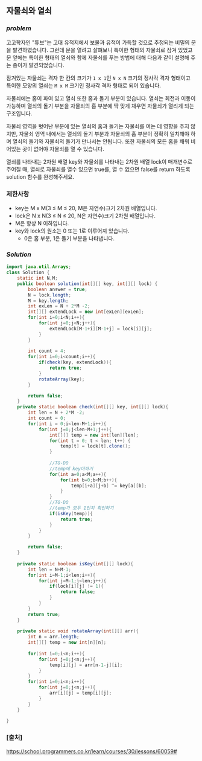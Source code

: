## **자물쇠와 열쇠**


### ***problem***
고고학자인 "튜브"는 고대 유적지에서 보물과 유적이 가득할 것으로 추정되는 비밀의 문을 발견하였습니다. 그런데 문을 열려고 살펴보니 특이한 형태의 자물쇠로 잠겨 있었고 문 앞에는 특이한 형태의 열쇠와 함께 자물쇠를 푸는 방법에 대해 다음과 같이 설명해 주는 종이가 발견되었습니다.

잠겨있는 자물쇠는 격자 한 칸의 크기가 `1 x 1`인 `N x N` 크기의 정사각 격자 형태이고 특이한 모양의 열쇠는 `M x M` 크기인 정사각 격자 형태로 되어 있습니다.

자물쇠에는 홈이 파여 있고 열쇠 또한 홈과 돌기 부분이 있습니다. 열쇠는 회전과 이동이 가능하며 열쇠의 돌기 부분을 자물쇠의 홈 부분에 딱 맞게 채우면 자물쇠가 열리게 되는 구조입니다. 

자물쇠 영역을 벗어난 부분에 있는 열쇠의 홈과 돌기는 자물쇠를 여는 데 영향을 주지 않지만, 자물쇠 영역 내에서는 열쇠의 돌기 부분과 자물쇠의 홈 부분이 정확히 일치해야 하며 열쇠의 돌기와 자물쇠의 돌기가 만나서는 안됩니다. 또한 자물쇠의 모든 홈을 채워 비어있는 곳이 없어야 자물쇠를 열 수 있습니다.

열쇠를 나타내는 2차원 배열 key와 자물쇠를 나타내는 2차원 배열 lock이 매개변수로 주어질 때, 열쇠로 자물쇠를 열수 있으면 true를, 열 수 없으면 false를 return 하도록 solution 함수를 완성해주세요.

### **제한사항**
- key는 M x M(3 ≤ M ≤ 20, M은 자연수)크기 2차원 배열입니다.
- lock은 N x N(3 ≤ N ≤ 20, N은 자연수)크기 2차원 배열입니다.
- M은 항상 N 이하입니다.
- key와 lock의 원소는 0 또는 1로 이루어져 있습니다.
    - 0은 홈 부분, 1은 돌기 부분을 나타냅니다.

### ***Solution***
``` java
import java.util.Arrays;
class Solution {
    static int N,M;
    public boolean solution(int[][] key, int[][] lock) {
        boolean answer = true;
        N = lock.length;
        M = key.length;
        int exLen = N + 2*M -2;
        int[][] extendLock = new int[exLen][exLen];
        for(int i=0;i<N;i++){
            for(int j=0;j<N;j++){
                extendLock[M-1+i][M-1+j] = lock[i][j];
            }
        }
        
        int count = 4;
        for(int i=0;i<count;i++){
            if(check(key, extendLock)){
                return true;
            }
            rotateArray(key);
        }

        return false;
    }
    private static boolean check(int[][] key, int[][] lock){
        int len = N + 2*M -2;
        int count = 0;
        for(int i = 0;i<len-M+1;i++){
            for(int j=0;j<len-M+1;j++){
                int[][] temp = new int[len][len];
                for(int t = 0; t < len; t++) {
                    temp[t] = lock[t].clone();
                }
		
                //TO-DO 
                //temp에 key더하기 
                for(int a=0;a<M;a++){
                    for(int b=0;b<M;b++){
                        temp[i+a][j+b] ^= key[a][b];
                    }
                }
                //TO-DO
                //temp가 모두 1인지 확인하기
                if(isKey(temp)){
                    return true;
                }
            }
        }

        return false;
    }
    
    private static boolean isKey(int[][] lock){
        int len = N+M-1;
        for(int i=M-1;i<len;i++){
            for(int j=M-1;j<len;j++){
                if(lock[i][j] != 1){
                    return false;
                }
            }
        }
        return true;
    }
    
    private static void rotateArray(int[][] arr){
        int n = arr.length;
        int[][] temp = new int[n][n];
        
        for(int i=0;i<n;i++){
            for(int j=0;j<n;j++){
                temp[i][j] = arr[n-1-j][i];
            }
        }
        for(int i=0;i<n;i++){
            for(int j=0;j<n;j++){
                arr[i][j] = temp[i][j];
            }
        }
    }
    
}
```

### **[출처]**
https://school.programmers.co.kr/learn/courses/30/lessons/60059#